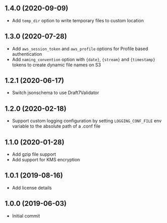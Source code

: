 1.4.0 (2020-09-09)
-------------------

- Add `temp_dir` option to write temporary files to custom location

1.3.0 (2020-07-28)
-------------------

- Add `aws_session_token` and `aws_profile` options for Profile based authentication
- Add `naming_convention` option with `{date}`, `{stream}` and `{timestamp}` tokens to create dynamic file names on S3

1.2.1 (2020-06-17)
-------------------

- Switch jsonschema to use Draft7Validator

1.2.0 (2020-02-18)
-------------------

- Support custom logging configuration by setting `LOGGING_CONF_FILE` env variable to the absolute path of a .conf file

1.1.0 (2020-01-28)
-------------------

- Add gzip file support
- Add support for KMS encryption

1.0.1 (2019-08-16)
-------------------

- Add license details

1.0.0 (2019-06-03)
-------------------

- Initial commit
